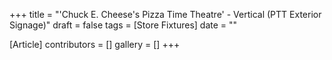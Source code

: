 +++
title = "'Chuck E. Cheese's Pizza Time Theatre' - Vertical (PTT Exterior Signage)"
draft = false
tags = [Store Fixtures]
date = ""

[Article]
contributors = []
gallery = []
+++
